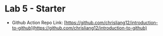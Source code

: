 # Lab 5 - Starter
- Github Action Repo Link: [https://github.com/chrisliang12/introduction-to-github](https://github.com/chrisliang12/introduction-to-github)